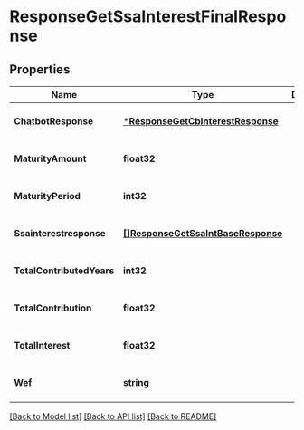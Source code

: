 # ResponseGetSsaInterestFinalResponse

## Properties
Name | Type | Description | Notes
------------ | ------------- | ------------- | -------------
**ChatbotResponse** | [***ResponseGetCbInterestResponse**](response.GetCBInterestResponse.md) |  | [optional] [default to null]
**MaturityAmount** | **float32** |  | [optional] [default to null]
**MaturityPeriod** | **int32** |  | [optional] [default to null]
**Ssainterestresponse** | [**[]ResponseGetSsaIntBaseResponse**](response.GetSSAIntBaseResponse.md) |  | [optional] [default to null]
**TotalContributedYears** | **int32** |  | [optional] [default to null]
**TotalContribution** | **float32** |  | [optional] [default to null]
**TotalInterest** | **float32** |  | [optional] [default to null]
**Wef** | **string** |  | [optional] [default to null]

[[Back to Model list]](../README.md#documentation-for-models) [[Back to API list]](../README.md#documentation-for-api-endpoints) [[Back to README]](../README.md)


